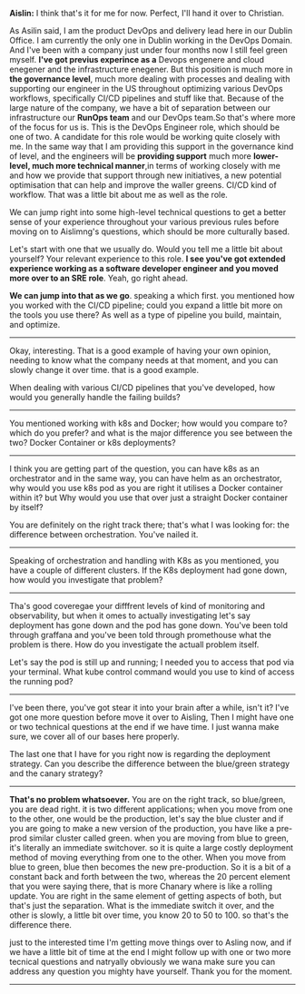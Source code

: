 **Aislin:**
I think that's it for me for now. Perfect, I'll hand it over to Christian.


As Asilin said, I am the product DevOps and delivery lead here in our Dublin Office. I am currently the only one in Dublin working  in the DevOps Domain. And I've been with a company just under four months now
I still feel green myself. **I've got previus experince as a** Devops engenere and cloud enegener and the infrastructure enegener. But this position is much more in **the governance level**, much more dealing with processes and dealing with supporting our engineer in the US throughout optimizing various DevOps workflows, specifically CI/CD pipelines and stuff like that. Because of the large nature of the company, we have a bit of separation between our infrastructure our **RunOps team** and our DevOps team.So that's where more of the focus for us is. This is the DevOps Engineer role, which should be one of two. A candidate for this role would be working quite closely with me.
In the same way that I am providing this support in the governance kind of level, and the engineers will be **providing support** much more **lower-level, much more technical manner**,in terms of working closely with me and how we provide that support through new initiatives, a new potential optimisation that can help and improve the waller greens. CI/CD kind of workflow. That was a little bit about me as well as the role.


We can jump right into some high-level technical questions to get a better sense of your experience throughout your various previous rules before moving on to Aislimng's questions, which should be more culturally based.

Let's start with one that we usually do. Would you tell me a little bit about yourself? Your relevant experience to this role. **I see you've got extended experience working as a software
developer engineer and you moved more over to an SRE role**. Yeah, go right ahead.

**We can jump into that as we go**. speaking a which first. you mentioned how you worked with the CI/CD pipeline; could you expand a little bit more on the tools you use there? As well as a type of pipeline you build, maintain, and optimize.

--------------------
Okay, interesting. That is a good example of having your own opinion, needing to know what the company needs at that moment, and you can slowly change it over time. that is a good example.

When dealing with various CI/CD pipelines that you've developed, how would you generally handle the failing builds?

--------------
You mentioned working with k8s and Docker; how would you compare to? which do you prefer? and what is the major difference you see between the two?
Docker Container or k8s deployments?

---------------------------------

I think you are getting part of the question, you can have k8s as an orchestrator and in the same way, you can have helm as an orchestrator, why would you use k8s pod
as you are right it utilises a Docker container within it? but Why would you use that over just a straight Docker container by itself?

You are definitely on the right track there; that's what I was looking for: the difference between orchestration. You've nailed it.

------------------

Speaking of orchestration and handling with K8s as you mentioned, you have a couple of different clusters. If the K8s deployment had gone down, how would you investigate that problem?

------------------
Tha's good coveregae your difffrent levels of kind of monitoring and observability, but when it omes to actually investigating let's say deployment has gone down and the pod has gone down.
You've been told through graffana and you've been told through promethouse what the problem is there. How do you investigate the actuall problem itself.

Let's say the pod is still up and running; I needed you to access that pod via your terminal. What kube control command would you use to kind of access the running pod?

-------

I've been there, you've got stear it into your brain after a while, isn't it?
I've got one more question before move it over to Aisling, Then I might have one or two technical questions at the end if we have time.
I just wanna make sure, we cover all of our bases here properly.

The last one that I have for you right now is regarding the deployment strategy. Can you describe the difference between the blue/green strategy and the canary strategy?


-------
**That's no problem whatsoever.** You are on the right track, so blue/green, you are dead right.
it is two different applications; when you move from one to the other, one would be the production, let's say the blue cluster and if you are going to make a new version of the production, you have like a pre-prod similar cluster called green. when you are moving from blue to green, it's literally an immediate switchover. so it is quite a large costly deployment method of moving everything from one to the other. 
When you move from blue to green, blue then becomes the new pre-production. So it is a bit of a constant back and forth between the two, whereas the 20 percent element that you
were saying there, that is more Chanary where is like a rolling update.
You are right in the same element of getting aspects of both, but that's just the separation. What is the immediate switch it over, and the other is slowly, a little bit over time, you know 20 to 50 to 100.
so that's the difference there.


just to the interested time I'm getting move things over to Asling now, and if we have a little bit of time at the end I might follow up with one or two more tecnical questions and natryally obviously we wana make sure you can address any question you mighty have yourself.
Thank you for the moment.

----------------







